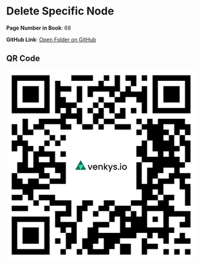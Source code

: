 
# Delete Specific Node

**Page Number in Book**: 68

**GitHub Link**: [Open Folder on GitHub](https://github.com/venkys-media/Venky_on_Datastructures/tree/main/LinkedList/deletespecific)


## QR Code
![QR Code](./URL%20QR%20Code%20(11).png)
